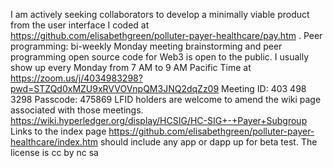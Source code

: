 I am actively seeking collaborators to develop a minimally viable product from the user interface I coded at https://github.com/elisabethgreen/polluter-payer-healthcare/pay.htm .
Peer programming: bi-weekly Monday meeting brainstorming and peer programming open source code for Web3 is open to the public. I usually show up every Monday from 7 AM to 9 AM Pacific Time at https://zoom.us/j/4034983298?pwd=STZQd0xMZU9xRVVOVnpQM3JNQ2dqZz09 Meeting ID: 403 498 3298 Passcode: 475869
LFID holders are welcome to amend the wiki page associated with those meetings. https://wiki.hyperledger.org/display/HCSIG/HC-SIG+-+Payer+Subgroup
Links to the index page https://github.com/elisabethgreen/polluter-payer-healthcare/index.htm should include any app or dapp up for beta test.
The license is cc by nc sa
